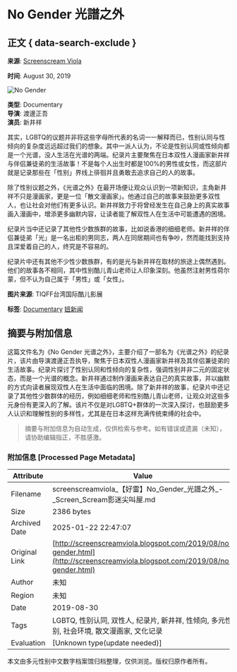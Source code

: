 # No Gender 光譜之外

## 正文 { data-search-exclude }


**来源**: [Screenscream Viola](https://screenscreamviola.blogspot.com/2019/08/no-gender.html)

**时间**: August 30, 2019

![No Gender](https://blogger.googleusercontent.com/img/b/R29vZ2xl/AVvXsEhU4wiiCh1pzwyhitHl29QIg5b_WPiA1HYJNcntrbet0ShoHtA0HSUSdO4WGdyJeLp3xF6XC3jV1sBWEGfr1OyHd39jxN27Gx4iAFSX2njU2naGdIUJyMvCBudWcI70KnLaN-3JYp_UA4I/s320/%25E6%2589%258B%25E5%2586%258A%25E7%2594%25A8%25E5%2585%2589%25E8%25AD%259C%25E4%25B9%258B%25E5%25A4%2596No+Gender.jpg)

**类型**: Documentary  
**导演**: 渡邊正吾  
**演员**: 新井祥  

其实，LGBTQ的议题并非将这些字母所代表的名词一一解释而已，性别认同与性倾向的复杂度远远超过我们的想象。其中一派人认为，不论是性别认同或性倾向都是一个光谱，没人生活在光谱的两端。纪录片主要聚焦在日本双性人漫画家新井祥与伴侣兼徒弟的生活故事！不是每个人出生时都是100%的男性或女性，而这部片就是记录那些在「性别」界线上徘徊并且勇敢去追求自己的人的故事。

除了性别议题之外，《光谱之外》在最开场便让观众认识到一项新知识，主角新井祥不只是漫画家，更是一位「散文漫画家」。他通过自己的故事来鼓励更多双性人，也让社会对他们有更多认识。新井祥致力于将曾经发生在自己身上的真实故事画入漫画中，增添更多幽默内容，让读者能了解双性人在生活中可能遭遇的困境。

纪录片当中还记录了其他性少数族群的故事，比如说香港的细细老师。新井祥的伴侣兼徒弟「光」是一名出柜的男同志，两人在同居期间也有争吵，然而能找到支持且深爱着自己的人，终究是不容易的。

纪录片中还有其他不少性少数族群，有的是光与新井祥在取材的旅途上偶然遇到。他们的故事各不相同，其中性别酷儿青山老师让人印象深刻。他虽然注射男性荷尔蒙，但不认为自己属于「男性」或「女性」。

**图片来源**: TIQFF台湾国际酷儿影展  

**标签**: [Documentary](https://screenscreamviola.blogspot.com/search/label/Documentary) [妞新闻](https://screenscreamviola.blogspot.com/search/label/%E5%A6%9E%E6%96%B0%E8%81%9E)
<!-- tcd_original_link http://screenscreamviola.blogspot.com/2019/08/no-gender.html -->


## 摘要与附加信息

<!-- tcd_abstract -->
这篇文件名为《No Gender 光谱之外》，主要介绍了一部名为《光谱之外》的纪录片，该片由导演渡邊正吾执导，聚焦于日本双性人漫画家新井祥及其伴侣兼徒弟的生活故事。纪录片探讨了性别认同和性倾向的复杂性，强调性别并非二元的固定状态，而是一个光谱的概念。新井祥通过制作漫画来表达自己的真实故事，并以幽默的方式向读者展现双性人在生活中面临的困境。除了新井祥的故事，纪录片中还记录了其他性少数群体的经历，例如细细老师和性别酷儿青山老师，让观众对这些多元身份有更深入的了解。该片不仅是对LGBTQ+群体的一次深入探讨，也鼓励更多人认识和理解性别的多样性，尤其是在日本这样充满传统束缚的社会中。
<!-- tcd_abstract_end -->

> 摘要与附加信息为自动生成，仅供检索与参考。如有错误或遗漏（未知），请协助编辑指正，不胜感激。

### 附加信息 [Processed Page Metadata]

| Attribute       | Value                                  |
|-----------------|----------------------------------------|
| Filename        | screenscreamviola_【好雷】No_Gender_光譜之外_-_Screen_Scream影迷尖叫屋.md                             |
| Size            | 2386 bytes                           |
| Archived Date   | 2025-01-22 22:47:07                             |
| Original Link   | [http://screenscreamviola.blogspot.com/2019/08/no-gender.html](http://screenscreamviola.blogspot.com/2019/08/no-gender.html)                       |
| Author          | 未知                               |
| Region          | 未知                               |
| Date            | 2019-08-30                                 |
| Tags            | LGBTQ, 性别认同, 双性人, 纪录片, 新井祥, 性倾向, 多元性别, 社会环境, 散文漫画家, 文化记录                                 |
| Evaluation            | [Unknown type(update needed)]                                 |
<!-- tcd_table_end -->

本文由多元性别中文数字档案馆归档整理，仅供浏览。版权归原作者所有。
